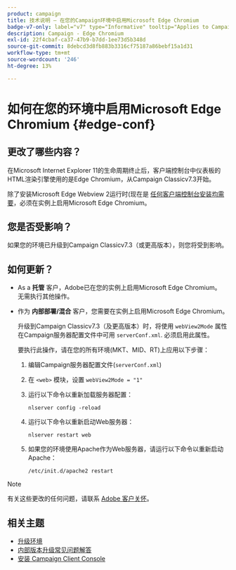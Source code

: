 ```yaml
---
product: campaign
title: 技术说明 — 在您的Campaign环境中启用Microsoft Edge Chromium
badge-v7-only: label="v7" type="Informative" tooltip="Applies to Campaign Classic v7 only"
description: Campaign - Edge Chromium
exl-id: 22f4cbaf-ca37-47b9-b7dd-1ee73d5b348d
source-git-commit: 8debcd3d8fb883b3316cf75187a86bebf15a1d31
workflow-type: tm+mt
source-wordcount: '246'
ht-degree: 13%

---
```


# 如何在您的环境中启用Microsoft Edge Chromium {#edge-conf}




## 更改了哪些内容？

在Microsoft Internet Explorer 11的生命周期终止后，客户端控制台中仪表板的HTML渲染引擎使用的是Edge Chromium，从Campaign Classicv7.3开始。

除了安装Microsoft Edge Webview 2运行时(现在是 [任何客户端控制台安装均需要](../../installation/using/installing-the-client-console.md#webview)，必须在实例上启用Microsoft Edge Chromium。

## 您是否受影响？

如果您的环境已升级到Campaign Classicv7.3（或更高版本），则您将受到影响。

## 如何更新？

* As a **托管** 客户，Adobe已在您的实例上启用Microsoft Edge Chromium。 无需执行其他操作。

* 作为 **内部部署/混合** 客户，您需要在实例上启用Microsoft Edge Chromium。

   升级到Campaign Classicv7.3（及更高版本）时，将使用 `webView2Mode` 属性在Campaign服务器配置文件中可用 `serverConf.xml`. 必须启用此属性。

   要执行此操作，请在您的所有环境(MKT、MID、RT)上应用以下步骤：

   1. 编辑Campaign服务器配置文件(`serverConf.xml`)
   1. 在 `<web>` 模块，设置 `webView2Mode = "1"`
   1. 运行以下命令以重新加载服务器配置：

      ```
      nlserver config -reload
      ```

   1. 运行以下命令以重新启动Web服务器：

      ```
      nlserver restart web
      ```

   1. 如果您的环境使用Apache作为Web服务器，请运行以下命令以重新启动Apache：

      ```
      /etc/init.d/apache2 restart
      ```


>[!NOTE]
>
>有关这些更改的任何问题，请联系 [Adobe 客户关怀](https://helpx.adobe.com/cn/enterprise/admin-guide.html/enterprise/using/support-for-experience-cloud.ug.html)。

## 相关主题

* [升级环境](../../production/using/build-upgrade.md)
* [内部版本升级常见问题解答](../../platform/using/faq-build-upgrade.md)
* [安装 Campaign Client Console](../../installation/using/installing-the-client-console.md)
